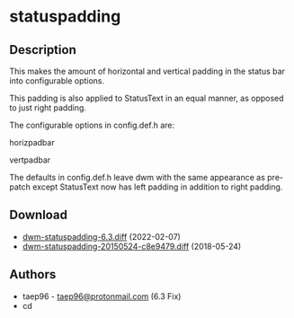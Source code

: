 # statuspadding

## Description

This makes the amount of horizontal and vertical padding in the status bar
into configurable options.

This padding is also applied to StatusText in an equal manner, as opposed to
just right padding.

The configurable options in config.def.h are:

horizpadbar

vertpadbar

The defaults in config.def.h leave dwm with the same appearance as pre-patch
except StatusText now has left padding in addition to right padding.

## Download

- [dwm-statuspadding-6.3.diff](dwm-statuspadding-6.3.diff) (2022-02-07)
- [dwm-statuspadding-20150524-c8e9479.diff](dwm-statuspadding-20150524-c8e9479.diff) (2018-05-24)

## Authors

- taep96 - <taep96@protonmail.com> (6.3 Fix)
- cd
